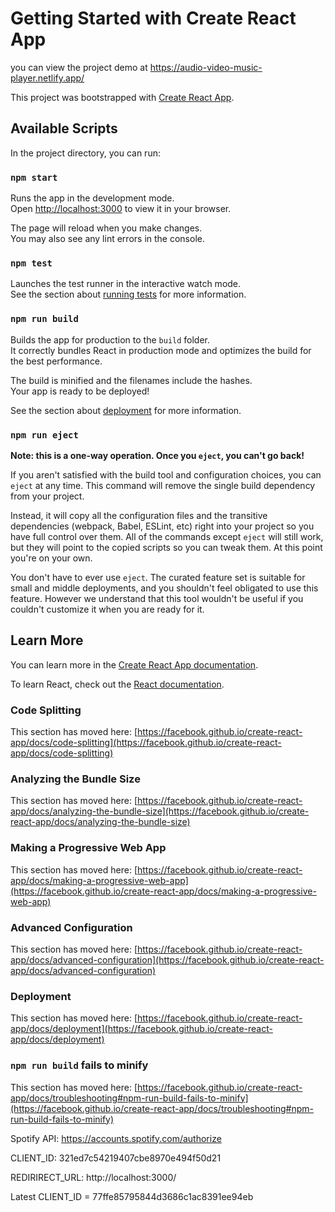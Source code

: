 <!-- @format -->

# Getting Started with Create React App

you can view the project demo at https://audio-video-music-player.netlify.app/

This project was bootstrapped with [Create React App](https://github.com/facebook/create-react-app).

## Available Scripts

In the project directory, you can run:

### `npm start`

Runs the app in the development mode.\
Open [http://localhost:3000](http://localhost:3000) to view it in your browser.

The page will reload when you make changes.\
You may also see any lint errors in the console.

### `npm test`

Launches the test runner in the interactive watch mode.\
See the section about [running tests](https://facebook.github.io/create-react-app/docs/running-tests) for more information.

### `npm run build`

Builds the app for production to the `build` folder.\
It correctly bundles React in production mode and optimizes the build for the best performance.

The build is minified and the filenames include the hashes.\
Your app is ready to be deployed!

See the section about [deployment](https://facebook.github.io/create-react-app/docs/deployment) for more information.

### `npm run eject`

**Note: this is a one-way operation. Once you `eject`, you can't go back!**

If you aren't satisfied with the build tool and configuration choices, you can `eject` at any time. This command will remove the single build dependency from your project.

Instead, it will copy all the configuration files and the transitive dependencies (webpack, Babel, ESLint, etc) right into your project so you have full control over them. All of the commands except `eject` will still work, but they will point to the copied scripts so you can tweak them. At this point you're on your own.

You don't have to ever use `eject`. The curated feature set is suitable for small and middle deployments, and you shouldn't feel obligated to use this feature. However we understand that this tool wouldn't be useful if you couldn't customize it when you are ready for it.

## Learn More

You can learn more in the [Create React App documentation](https://facebook.github.io/create-react-app/docs/getting-started).

To learn React, check out the [React documentation](https://reactjs.org/).

### Code Splitting

This section has moved here: [https://facebook.github.io/create-react-app/docs/code-splitting](https://facebook.github.io/create-react-app/docs/code-splitting)

### Analyzing the Bundle Size

This section has moved here: [https://facebook.github.io/create-react-app/docs/analyzing-the-bundle-size](https://facebook.github.io/create-react-app/docs/analyzing-the-bundle-size)

### Making a Progressive Web App

This section has moved here: [https://facebook.github.io/create-react-app/docs/making-a-progressive-web-app](https://facebook.github.io/create-react-app/docs/making-a-progressive-web-app)

### Advanced Configuration

This section has moved here: [https://facebook.github.io/create-react-app/docs/advanced-configuration](https://facebook.github.io/create-react-app/docs/advanced-configuration)

### Deployment

This section has moved here: [https://facebook.github.io/create-react-app/docs/deployment](https://facebook.github.io/create-react-app/docs/deployment)

### `npm run build` fails to minify

This section has moved here: [https://facebook.github.io/create-react-app/docs/troubleshooting#npm-run-build-fails-to-minify](https://facebook.github.io/create-react-app/docs/troubleshooting#npm-run-build-fails-to-minify)

Spotify API: https://accounts.spotify.com/authorize

CLIENT_ID: 321ed7c54219407cbe8970e494f50d21

REDIRIRECT_URL: http://localhost:3000/

Latest CLIENT_ID = 77ffe85795844d3686c1ac8391ee94eb

<!--
/** @format */

import axios from "axios";
import "./App.css";
import { useEffect, useState } from "react";
// ClientID updates
const CLIENT_ID =
  window.location.hostname === "localhost"
    ? "321ed7c54219407cbe8970e494f50d21"
    : "6279f77a0a5f4642bf344d73a24d5bf1";
const REDIRECT_URI =
  window.location.hostname === "localhost"
    ? "http://localhost:3000/"
    : "https://audio-video-music-player.netlify.app/";
const AUTH_ENDPOINT = "https://accounts.spotify.com/authorize";
const RESPONSE_TYPE = "token";
function App() {
  const [token, setToken] = useState("");
  const [searchKey, setSearchKey] = useState("");
  const [artists, setArtists] = useState([]);
  useEffect(() => {
    const hash = window.location.hash;
    let token = window.localStorage.getItem("token");

    if (!token && hash) {
      token = hash
        .substring(1)
        .split("&")
        .find((elem) => elem.startsWith("access_token"))
        .split("=")[1];

      window.location.hash = "";
      window.localStorage.setItem("token", token);
    }

    setToken(token);
  }, []);
  const logout = () => {
    setToken("");
    window.localStorage.removeItem("token");
  };
  const searchArtists = async (e) => {
    e.preventDefault();
    const { data } = await axios.get("https://api.spotify.com/v1/search", {
      headers: {
        Authorization: `Bearer ${token}`,
      },
      params: {
        q: searchKey,
        type: "artist",
      },
    });

    setArtists(data.artists.items);
  };
  const renderArtists = () => {
    return artists.map((artist) => (
      <div key={artist.id}>
        {artist.images.length ? (
          <img
            width={"100%"}
            src={artist.images[0].url}
            alt=""
            className="border border-primary"
          />
        ) : (
          <div>No Image</div>
        )}
        {artist.name}
      </div>
    ));
  };
  return (
    <div className="App">
      <header className="App-header">
        {!token ? (
          <a
            className="btn btn-outline-primary"
            href={`${AUTH_ENDPOINT}?client_id=${CLIENT_ID}&redirect_uri=${REDIRECT_URI}&response_type=${RESPONSE_TYPE}`}
          >
            Login to Spotify
          </a>
        ) : (
          <div>
            <form onSubmit={searchArtists}>
              <input
                type="text"
                onChange={(e) => setSearchKey(e.target.value)}
              />
              <button type={"submit"}>Search</button>
            </form>
            {renderArtists()}
            <button onClick={logout}>Logout</button>
          </div>
        )}
      </header>
    </div>
  );
}

export default App;

 -->
